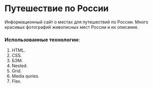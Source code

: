 # Путешествие по России

Информационный сайт о местах для путешествий по России. Много красивых фотографий живописных мест России и их описания.

### Использованные технологии:
1. HTML.
2. CSS.
3. БЭМ.
4. Nested.
5. Grid.
6. Media quries.
7. Flex.



